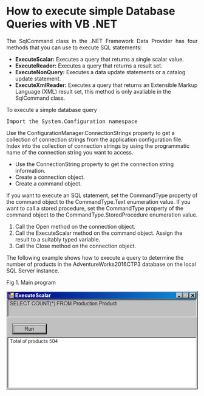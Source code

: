 # How to execute simple Database Queries with VB .NET

<p align="justify">
The SqlCommand class in the .NET Framework Data Provider has four methods that you can use to execute SQL statements:
</p>
<p>
<ul>
<li><b>ExecuteScalar:</b> Executes a query that returns a single scalar value.</li>
<li><b>ExecuteReader:</b> Executes a query that returns a result set.</li>
<li><b>ExecuteNonQuery:</b> Executes a data update statements or a catalog update statement.</li>
<li><b>ExecuteXmlReader:</b> Executes a query that returns an Extensible Markup Language (XML) result set, this method is only avaliable in the SqlCommand class.</li>
</ul>
</p>
<p>
To execute a simple database query
</p>
<pre>
Import the System.Configuration namespace
</pre>
<p>
Use the ConfigurationManager.ConnectionStrings property to get a collection of connection strings from the application configuration file.
Index into the collection of connection strings by using the programmatic name of the connection string you want to access.
</p>
<p>
<ul>
<li>Use the ConnectionString property to get the connection string information.</li>
<li>Create a connection object.</li>
<li>Create a command object.</li>
</ul>
</p>
<p>
If you want to execute an SQL statement, set the CommandType property of the command object to the CommandType.Text enumeration value. If you want to call a stored procedure, set the CommandType property of the command object to the CommandType.StoredProcedure enumeration value.
<ol>
<li>Call the Open method on the connection object.</li>
<li>Call the ExecuteScalar method on the command object. Assign the result to a suitably typed variable.</li>
<li>Call the Close method on the connection object.</li>
</ol>
The following example shows how to execute a query to determine the number of products in the AdventureWorks2016CTP3 database on the local SQL Server instance.
</p>
Fig 1. Main program
<p>
<div>
<img src="images/fig1.png">
</div>
</p>
